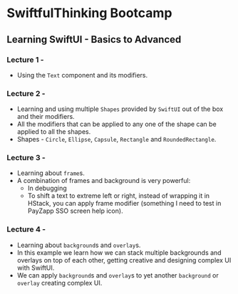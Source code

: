 # SwiftfulThinking Bootcamp

## Learning SwiftUI - Basics to Advanced

### Lecture 1 -
- Using the `Text` component and its modifiers.

### Lecture 2 -
- Learning and using multiple `Shapes` provided by `SwiftUI` out of the box and their modifiers.
- All the modifiers that can be applied to any one of the shape can be applied to all the shapes.
- Shapes - `Circle`, `Ellipse`, `Capsule`, `Rectangle` and `RoundedRectangle`.

### Lecture 3 -
- Learning about `frame`s.
- A combination of frames and background is very powerful:
    - In debugging
    - To shift a text to extreme left or right, instead of wrapping it in HStack, you can apply frame modifier (something I need to test in PayZapp SSO screen help icon).

### Lecture 4 -
- Learning about `background`s and `overlay`s.
- In this example we learn how we can stack multiple backgrounds and overlays on top of each other, getting creative and designing complex UI with SwiftUI.
- We can apply `background`s and `overlay`s to yet another `background` or `overlay` creating complex UI.
